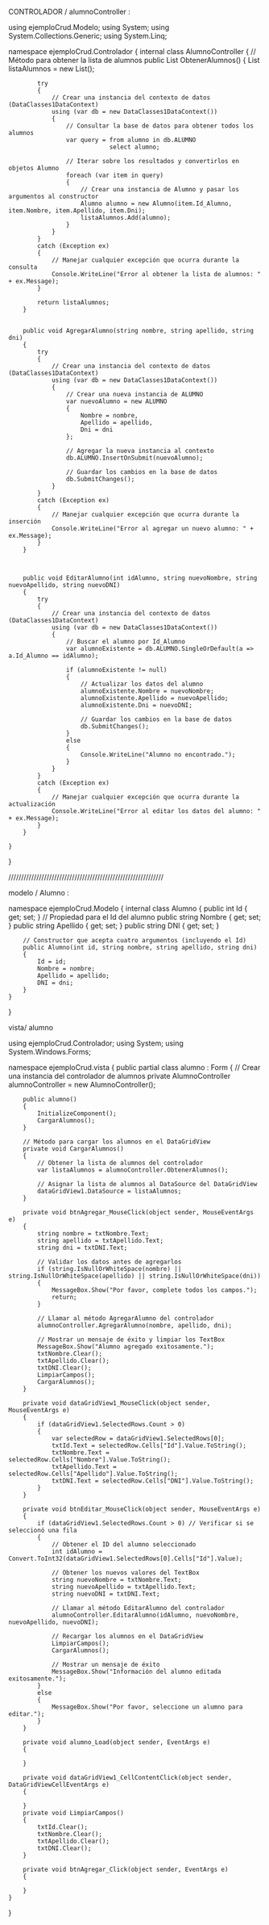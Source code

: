 CONTROLADOR / alumnoController :

using ejemploCrud.Modelo;
using System;
using System.Collections.Generic;
using System.Linq;

namespace ejemploCrud.Controlador
{
    internal class AlumnoController
    {
        // Método para obtener la lista de alumnos
        public List<Alumno> ObtenerAlumnos()
        {
            List<Alumno> listaAlumnos = new List<Alumno>();

            try
            {
                // Crear una instancia del contexto de datos (DataClasses1DataContext)
                using (var db = new DataClasses1DataContext())
                {
                    // Consultar la base de datos para obtener todos los alumnos
                    var query = from alumno in db.ALUMNO
                                select alumno;

                    // Iterar sobre los resultados y convertirlos en objetos Alumno
                    foreach (var item in query)
                    {
                        // Crear una instancia de Alumno y pasar los argumentos al constructor
                        Alumno alumno = new Alumno(item.Id_Alumno, item.Nombre, item.Apellido, item.Dni);
                        listaAlumnos.Add(alumno);
                    }
                }
            }
            catch (Exception ex)
            {
                // Manejar cualquier excepción que ocurra durante la consulta
                Console.WriteLine("Error al obtener la lista de alumnos: " + ex.Message);
            }

            return listaAlumnos;
        }


        public void AgregarAlumno(string nombre, string apellido, string dni)
        {
            try
            {
                // Crear una instancia del contexto de datos (DataClasses1DataContext)
                using (var db = new DataClasses1DataContext())
                {
                    // Crear una nueva instancia de ALUMNO
                    var nuevoAlumno = new ALUMNO
                    {
                        Nombre = nombre,
                        Apellido = apellido,
                        Dni = dni
                    };

                    // Agregar la nueva instancia al contexto
                    db.ALUMNO.InsertOnSubmit(nuevoAlumno);

                    // Guardar los cambios en la base de datos
                    db.SubmitChanges();
                }
            }
            catch (Exception ex)
            {
                // Manejar cualquier excepción que ocurra durante la inserción
                Console.WriteLine("Error al agregar un nuevo alumno: " + ex.Message);
            }
        }
     


        public void EditarAlumno(int idAlumno, string nuevoNombre, string nuevoApellido, string nuevoDNI)
        {
            try
            {
                // Crear una instancia del contexto de datos (DataClasses1DataContext)
                using (var db = new DataClasses1DataContext())
                {
                    // Buscar el alumno por Id_Alumno
                    var alumnoExistente = db.ALUMNO.SingleOrDefault(a => a.Id_Alumno == idAlumno);

                    if (alumnoExistente != null)
                    {
                        // Actualizar los datos del alumno
                        alumnoExistente.Nombre = nuevoNombre;
                        alumnoExistente.Apellido = nuevoApellido;
                        alumnoExistente.Dni = nuevoDNI;

                        // Guardar los cambios en la base de datos
                        db.SubmitChanges();
                    }
                    else
                    {
                        Console.WriteLine("Alumno no encontrado.");
                    }
                }
            }
            catch (Exception ex)
            {
                // Manejar cualquier excepción que ocurra durante la actualización
                Console.WriteLine("Error al editar los datos del alumno: " + ex.Message);
            }
        }

    }
}


/////////////////////////////////////////////////////////////

modelo / Alumno :


namespace ejemploCrud.Modelo
{
    internal class Alumno
    {
        public int Id { get; set; } // Propiedad para el Id del alumno
        public string Nombre { get; set; }
        public string Apellido { get; set; }
        public string DNI { get; set; }

        // Constructor que acepta cuatro argumentos (incluyendo el Id)
        public Alumno(int id, string nombre, string apellido, string dni)
        {
            Id = id;
            Nombre = nombre;
            Apellido = apellido;
            DNI = dni;
        }
    }
}




vista/ alumno




using ejemploCrud.Controlador;
using System;
using System.Windows.Forms;

namespace ejemploCrud.vista
{
    public partial class alumno : Form
    {
        // Crear una instancia del controlador de alumnos
        private AlumnoController alumnoController = new AlumnoController();

        public alumno()
        {
            InitializeComponent();
            CargarAlumnos();
        }

        // Método para cargar los alumnos en el DataGridView
        private void CargarAlumnos()
        {
            // Obtener la lista de alumnos del controlador
            var listaAlumnos = alumnoController.ObtenerAlumnos();

            // Asignar la lista de alumnos al DataSource del DataGridView
            dataGridView1.DataSource = listaAlumnos;
        }

        private void btnAgregar_MouseClick(object sender, MouseEventArgs e)
        {
            string nombre = txtNombre.Text;
            string apellido = txtApellido.Text;
            string dni = txtDNI.Text;

            // Validar los datos antes de agregarlos
            if (string.IsNullOrWhiteSpace(nombre) || string.IsNullOrWhiteSpace(apellido) || string.IsNullOrWhiteSpace(dni))
            {
                MessageBox.Show("Por favor, complete todos los campos.");
                return;
            }

            // Llamar al método AgregarAlumno del controlador
            alumnoController.AgregarAlumno(nombre, apellido, dni);

            // Mostrar un mensaje de éxito y limpiar los TextBox
            MessageBox.Show("Alumno agregado exitosamente.");
            txtNombre.Clear();
            txtApellido.Clear();
            txtDNI.Clear();
            LimpiarCampos();
            CargarAlumnos();
        }

        private void dataGridView1_MouseClick(object sender, MouseEventArgs e)
        {
            if (dataGridView1.SelectedRows.Count > 0)
            {
                var selectedRow = dataGridView1.SelectedRows[0];
                txtId.Text = selectedRow.Cells["Id"].Value.ToString();
                txtNombre.Text = selectedRow.Cells["Nombre"].Value.ToString();
                txtApellido.Text = selectedRow.Cells["Apellido"].Value.ToString();
                txtDNI.Text = selectedRow.Cells["DNI"].Value.ToString();
            }
        }

        private void btnEditar_MouseClick(object sender, MouseEventArgs e)
        {
            if (dataGridView1.SelectedRows.Count > 0) // Verificar si se seleccionó una fila
            {
                // Obtener el ID del alumno seleccionado
                int idAlumno = Convert.ToInt32(dataGridView1.SelectedRows[0].Cells["Id"].Value);

                // Obtener los nuevos valores del TextBox
                string nuevoNombre = txtNombre.Text;
                string nuevoApellido = txtApellido.Text;
                string nuevoDNI = txtDNI.Text;

                // Llamar al método EditarAlumno del controlador
                alumnoController.EditarAlumno(idAlumno, nuevoNombre, nuevoApellido, nuevoDNI);

                // Recargar los alumnos en el DataGridView
                LimpiarCampos();
                CargarAlumnos();

                // Mostrar un mensaje de éxito
                MessageBox.Show("Información del alumno editada exitosamente.");
            }
            else
            {
                MessageBox.Show("Por favor, seleccione un alumno para editar.");
            }
        }

        private void alumno_Load(object sender, EventArgs e)
        {

        }

        private void dataGridView1_CellContentClick(object sender, DataGridViewCellEventArgs e)
        {

        }
        private void LimpiarCampos()
        {
            txtId.Clear();
            txtNombre.Clear();
            txtApellido.Clear();
            txtDNI.Clear();
        }

        private void btnAgregar_Click(object sender, EventArgs e)
        {

        }
    }
}


